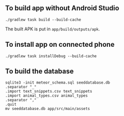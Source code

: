 ## To build app without Android Studio

```
./gradlew task build --build-cache
```
The built APK is put in `app/build/outputs/apk`.

## To install app on connected phone

```
./gradlew task installDebug --build-cache
```

## To build the database

```
sqlite3 -init meteor_schema.sql seeddatabase.db
.separator "_"
.import text_snippets.csv text_snippets
.import animal_types.csv animal_types
.separator ","
.quit
mv seeddatabase.db app/src/main/assets
```
